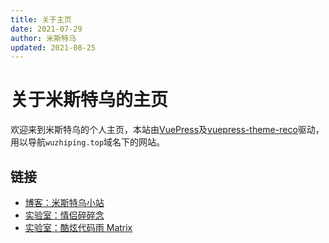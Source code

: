 ```yaml
---
title: 关于主页
date: 2021-07-29
author: 米斯特乌
updated: 2021-08-25
---
```


# 关于米斯特乌的主页

欢迎来到米斯特乌的个人主页，本站由[VuePress](https://v1.vuepress.vuejs.org/zh/)及[vuepress-theme-reco](http://vuepress-theme-reco.recoluan.com/)驱动，用以导航`wuzhiping.top`域名下的网站。

## 链接

- [博客：米斯特乌小站](https://blog.wuzhiping.top)
- [实验室：情侣碎碎念](https://blog.wuzhiping.top/mylove)
- [实验室：酷炫代码雨 Matrix](https://blog.wuzhiping.top/matrix)
